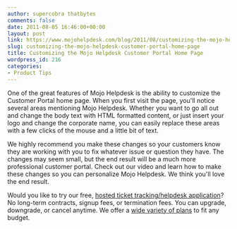 ```yaml
---
author: supercobra thatbytes
comments: false
date: 2011-08-05 16:46:00+00:00
layout: post
link: https://www.mojohelpdesk.com/blog/2011/08/customizing-the-mojo-helpdesk-customer-portal-home-page/
slug: customizing-the-mojo-helpdesk-customer-portal-home-page
title: Customizing the Mojo Helpdesk Customer Portal Home Page
wordpress_id: 216
categories:
- Product Tips
---
```


One of the great features of Mojo Helpdesk is the ability to customize the Customer Portal home page. When you first visit the page, you'll notice several areas mentioning Mojo Helpdesk. Whether you want to go all out and change the body text with HTML formatted content, or just insert your logo and change the corporate name, you can easily replace these areas with a few clicks of the mouse and a little bit of text.





We highly recommend you make these changes so your customers know they are working with you to fix whatever issue or question they have. The changes may seem small, but the end result will be a much more professional customer portal. Check out our video and learn how to make these changes so you can personalize Mojo Helpdesk. We think you'll love the end result.














Would you like to try our free, [ hosted ticket tracking/helpdesk application](http://www.mojohelpdesk.com/)? No long-term contracts, signup fees, or termination fees. You can upgrade, downgrade, or cancel anytime. We offer a [wide variety of plans](http://signup.mojohelpdesk.com/signup) to fit any budget.



